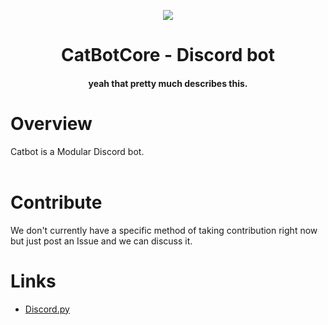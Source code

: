 <p align="center">
<img src="https://user-images.githubusercontent.com/23244024/93291586-74daf480-f7b1-11ea-9393-0f64372cc8f9.png">
</p>
<h1 align="center">
  CatBotCore - Discord bot
</h1>
<h4>
<p align="center">
  yeah that pretty much describes this.
</p>


# Overview
Catbot is a Modular Discord bot.
<br><br>

# Contribute
We don't currently have a specific method of taking contribution right now but just post an Issue and we can discuss it.

# Links
* [Discord.py](https://github.com/Rapptz/discord.py)

